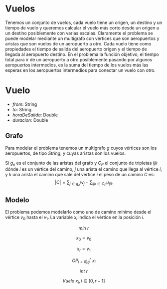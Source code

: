 # Vuelos

Tenemos un conjunto de vuelos, cada vuelo tiene un origen, un destino y un tiempo de vuelo y queremos calcular el vuelo más corto desde un origen a un destino posiblemente con varias escalas. Claramente el problema se puede modelar mediante un multigrafo con vértices que son aeropuertos y aristas que son vuelos de un aeropuerto a otro. Cada vuelo tiene como propiedades el tiempo de salida del aeropuerto origen y el tiempo de llegada al aeropuerto destino. En el problema la función objetivo, el tiempo total para ir de un aeropuerto a otro posiblemente pasando por algunos aeropuertos intermedios, es la suma del tiempo de los vuelos más las esperas en los aeropuertos intermedios para conectar un vuelo con otro. 

# Vuelo

- $from$: String
- $to$: String 
- $horaDeSalida$: Double
- $duracion$: Double

## Grafo

Para modelar el problema tenemos un multigrafo $g$ cuyos vértices son los aeropuertos, de tipo _String_, y cuyas aristas son los vuelos.

Si $g_e$ es el conjunto de las aristas del grafo y $C_P$ el conjunto de tripletas $ijk$ dónde $i$ es un vértice del camino,  $j$ una arista el camino que llega al vértice $i$, y $k$ una arista el camino que sale del vértice $i$ el peso de un camino  $C$ es:
$$ |C|=\sum_{j\in g_e} w_j+\sum_{ijk\in C_P} u_{ijk}$$
## Modelo

El problema podemos modelarlo como uno de camino mínimo desde el vértice $v_0$ hasta el $v_1$. La variable $x_i$ indica el vértice en la posición $i$.

$$min \ r$$

$$x_0=v_0$$

$$x_{r}=v_1$$

$$OP_{i=0|g}^{r} \ x_i$$

$$int\ r$$

$$Vuelo \ x_i,i∈[0,r-1]$$
